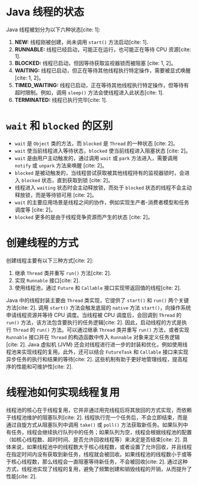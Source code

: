# Java 线程的状态

Java 线程被划分为以下六种状态[cite: 1]:

1.  **NEW:** 线程刚被创建，尚未调用 `start()` 方法启动[cite: 1].
2.  **RUNNABLE:** 线程已经启动，可能正在运行，也可能正在等待 CPU 资源[cite: 1].
3.  **BLOCKED:** 线程已启动，但因等待获取监视器锁而被阻塞 [cite: 1, 2]。
4.  **WAITING:** 线程已启动，但正在等待其他线程执行特定操作，需要被显式唤醒 [cite: 1, 2]。
5.  **TIMED\_WAITING:** 线程已启动，正在等待其他线程执行特定操作，但等待有超时限制。例如，调用 `sleep()` 方法会使线程进入此状态[cite: 1].
6.  **TERMINATED:** 线程已执行完毕[cite: 1].

# `wait` 和 `blocked` 的区别

* `wait` 是 `Object` 类的方法，而 `blocked` 是 `Thread` 的一种状态 [cite: 2]。
* `wait` 使当前线程进入等待状态，`blocked` 使当前线程进入阻塞状态 [cite: 2]。
* `wait` 是由用户主动触发的，通过调用 `wait` 或 `park` 方法进入，需要调用 `notify` 或 `unpark` 方法来唤醒 [cite: 2]。
* `blocked` 是被动触发的，当线程尝试获取被其他线程持有的监视器锁时，会进入 `blocked` 状态，直到获取到锁 [cite: 2]。
* 线程进入 `waiting` 状态时会主动释放锁，而处于 `blocked` 状态的线程不会主动释放锁，而是等待锁可用 [cite: 2]。
* `wait` 的主要应用场景是线程之间的协作，例如实现生产者-消费者模型和任务调度等 [cite: 2]。
* `blocked` 更多的是由于线程竞争资源而产生的状态 [cite: 2]。

# 创建线程的方式

创建线程主要有以下三种方式[cite: 2]:

1.  继承 `Thread` 类并重写 `run()` 方法[cite: 2].
2.  实现 `Runnable` 接口[cite: 2].
3.  使用线程池，通过 `Future` 和 `Callable` 接口实现带返回值的线程[cite: 2].

Java 中的线程封装主要由 `Thread` 类实现，它提供了 `start()` 和 `run()` 两个关键方法[cite: 2].
调用 `start()` 方法会触发底层的 `native` 方法 `start()`，向操作系统申请线程资源并等待 CPU 调度。当线程被 CPU 调度后，会回调到 `Thread` 的 `run()` 方法，该方法包含要执行的任务逻辑[cite: 2].
因此，启动线程的方式是执行 `Thread` 的 `run()` 方法。可以通过继承 `Thread` 类并重写 `run()` 方法，或者实现 `Runnable` 接口并在 `Thread` 的构造函数中传入 `Runnable` 对象来定义任务逻辑[cite: 2].
Java 虚拟机 (JVM) 还会对线程进行进一步的封装和优化，例如使用线程池来实现线程的复用。此外，还可以结合 `FutureTask` 和 `Callable` 接口来实现异步任务的执行和结果的等待[cite: 2].
这些机制有助于更好地管理线程，提高程序的性能和可维护性[cite: 2].

# 线程池如何实现线程复用

线程池的核心在于线程复用，它并非通过用完线程后将其放回的方式实现，而依赖于线程池维护的阻塞队列[cite: 2].
线程执行完一个任务后，不会立即结束，而是通过自旋方式从阻塞队列中调用 `take()` 或 `poll()` 方法获取新任务。如果队列中有任务，线程会继续执行队列中的任务；如果队列为空，线程会根据线程池的配置（如核心线程数、超时时间、是否允许回收线程等）来决定是否结束[cite: 2].
具体来说，如果线程池中的线程数大于核心线程数，或者设置了允许回收，并且线程在指定时间内没有获取到新任务，线程就会被回收。如果线程池的线程数小于或等于核心线程数，那么线程会一直阻塞等待新任务，不会被回收[cite: 2].
通过这种方式，线程池实现了线程的复用，避免了频繁创建和销毁线程的开销，从而提升了性能[cite: 2].
